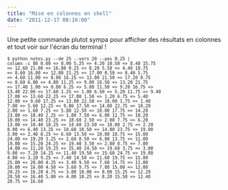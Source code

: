 ```yaml
---
title: "Mise en colonnes en shell"
date: "2011-12-17 08:16:00"
---
```

Une petite commande plutot sympa pour afficher des résultats en colonnes et tout voir sur l'écran du terminal !

<code><pre><small>$ python notes.py --de 25 --vers 20 --pas 0.25 | column -c 80
0.00 => 0.00 5.25 => 4.20 10.50 => 8.40 15.75 => 12.60 21.00 => 16.80
0.25 => 0.20 5.50 => 4.40 10.75 => 8.60 16.00 => 12.80 21.25 => 17.00
0.50 => 0.40 5.75 => 4.60 11.00 => 8.80 16.25 => 13.00 21.50 => 17.20
0.75 => 0.60 6.00 => 4.80 11.25 => 9.00 16.50 => 13.20 21.75 => 17.40
1.00 => 0.80 6.25 => 5.00 11.50 => 9.20 16.75 => 13.40 22.00 => 17.60
1.25 => 1.00 6.50 => 5.20 11.75 => 9.40 17.00 => 13.60 22.25 => 17.80
1.50 => 1.20 6.75 => 5.40 12.00 => 9.60 17.25 => 13.80 22.50 => 18.00
1.75 => 1.40 7.00 => 5.60 12.25 => 9.80 17.50 => 14.00 22.75 => 18.20
2.00 => 1.60 7.25 => 5.80 12.50 => 10.00 17.75 => 14.20 23.00 => 18.40
2.25 => 1.80 7.50 => 6.00 12.75 => 10.20 18.00 => 14.40 23.25 => 18.60
2.50 => 2.00 7.75 => 6.20 13.00 => 10.40 18.25 => 14.60 23.50 => 18.80
2.75 => 2.20 8.00 => 6.40 13.25 => 10.60 18.50 => 14.80 23.75 => 19.00
3.00 => 2.40 8.25 => 6.60 13.50 => 10.80 18.75 => 15.00 24.00 => 19.20
3.25 => 2.60 8.50 => 6.80 13.75 => 11.00 19.00 => 15.20 24.25 => 19.40
3.50 => 2.80 8.75 => 7.00 14.00 => 11.20 19.25 => 15.40 24.50 => 19.60
3.75 => 3.00 9.00 => 7.20 14.25 => 11.40 19.50 => 15.60 24.75 => 19.80
4.00 => 3.20 9.25 => 7.40 14.50 => 11.60 19.75 => 15.80 25.00 => 20.00
4.25 => 3.40 9.50 => 7.60 14.75 => 11.80 20.00 => 16.00
4.50 => 3.60 9.75 => 7.80 15.00 => 12.00 20.25 => 16.20
4.75 => 3.80 10.00 => 8.00 15.25 => 12.20 20.50 => 16.40
5.00 => 4.00 10.25 => 8.20 15.50 => 12.40 20.75 => 16.60

</small></pre></code>
